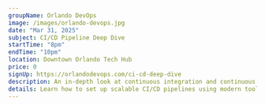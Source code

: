 ```yaml
---
groupName: Orlando DevOps
image: /images/orlando-devops.jpg
date: "Mar 31, 2025"
subject: CI/CD Pipeline Deep Dive
startTime: "8pm"
endTime: "10pm"
location: Downtown Orlando Tech Hub
price: 0
signUp: https://orlandodevops.com/ci-cd-deep-dive
description: An in-depth look at continuous integration and continuous deployment workflows.
details: Learn how to set up scalable CI/CD pipelines using modern tools like GitHub Actions and Jenkins.
---
```

